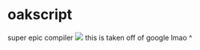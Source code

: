 # oakscript
super epic compiler
<image src = "https://www.brandcrowd.com/gallery/brands/pictures/picture1547706757437.png">
this is taken off of google lmao ^
  
  
